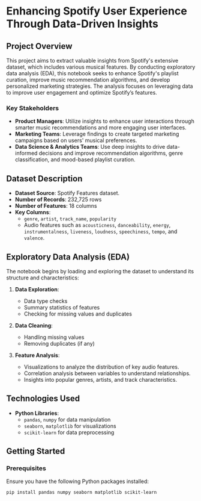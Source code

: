 # Enhancing Spotify User Experience Through Data-Driven Insights

## Project Overview

This project aims to extract valuable insights from Spotify's extensive dataset, which includes various musical features. By conducting exploratory data analysis (EDA), this notebook seeks to enhance Spotify's playlist curation, improve music recommendation algorithms, and develop personalized marketing strategies. The analysis focuses on leveraging data to improve user engagement and optimize Spotify’s features.

### Key Stakeholders
- **Product Managers**: Utilize insights to enhance user interactions through smarter music recommendations and more engaging user interfaces.
- **Marketing Teams**: Leverage findings to create targeted marketing campaigns based on users' musical preferences.
- **Data Science & Analytics Teams**: Use deep insights to drive data-informed decisions and improve recommendation algorithms, genre classification, and mood-based playlist curation.

## Dataset Description

- **Dataset Source**: Spotify Features dataset.
- **Number of Records**: 232,725 rows
- **Number of Features**: 18 columns
- **Key Columns**:
  - `genre`, `artist`, `track_name`, `popularity`
  - Audio features such as `acousticness`, `danceability`, `energy`, `instrumentalness`, `liveness`, `loudness`, `speechiness`, `tempo`, and `valence`.

## Exploratory Data Analysis (EDA)

The notebook begins by loading and exploring the dataset to understand its structure and characteristics:

1. **Data Exploration**: 
   - Data type checks
   - Summary statistics of features
   - Checking for missing values and duplicates
   
2. **Data Cleaning**:
   - Handling missing values
   - Removing duplicates (if any)

3. **Feature Analysis**:
   - Visualizations to analyze the distribution of key audio features.
   - Correlation analysis between variables to understand relationships.
   - Insights into popular genres, artists, and track characteristics.

## Technologies Used
- **Python Libraries**:
  - `pandas`, `numpy` for data manipulation
  - `seaborn`, `matplotlib` for visualizations
  - `scikit-learn` for data preprocessing

## Getting Started

### Prerequisites
Ensure you have the following Python packages installed:
```bash
pip install pandas numpy seaborn matplotlib scikit-learn

